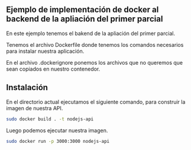 ## Ejemplo de implementación de docker al backend de la apliación del primer parcial

En este ejemplo tenemos el bakend de la apliación del primer parcial.

Tenemos el archivo Dockerfile donde tenemos los comandos necesarios para instalar nuestra aplicación.

En el archivo .dockerignore ponemos los archivos que no queremos que sean copiados en nuestro contenedor.

## Instalación

En el directorio actual ejecutamos el siguiente comando, para construir la imagen de nuestra API.

```sh
sudo docker build . -t nodejs-api
```

Luego podemos ejecutar nuestra imagen.

```sh
sudo docker run -p 3000:3000 nodejs-api
```
